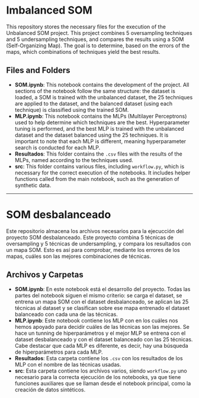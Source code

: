 # Imbalanced SOM

This repository stores the necessary files for the execution of the Unbalanced SOM project. This project combines 5 oversampling techniques and 5 undersampling techniques, and compares the results using a SOM (Self-Organizing Map). The goal is to determine, based on the errors of the maps, which combinations of techniques yield the best results.

## Files and Folders

- **SOM.ipynb**: This notebook contains the development of the project. All sections of the notebook follow the same structure: the dataset is loaded, a SOM is trained with the unbalanced dataset, the 25 techniques are applied to the dataset, and the balanced dataset (using each technique) is classified using the trained SOM.
- **MLP.ipynb**: This notebook contains the MLPs (Multilayer Perceptrons) used to help determine which techniques are the best. Hyperparameter tuning is performed, and the best MLP is trained with the unbalanced dataset and the dataset balanced using the 25 techniques. It is important to note that each MLP is different, meaning hyperparameter search is conducted for each MLP.
- **Resultados**: This folder contains the `.csv` files with the results of the MLPs, named according to the techniques used.
- **src**: This folder contains various files, including `workflow.py`, which is necessary for the correct execution of the notebooks. It includes helper functions called from the main notebook, such as the generation of synthetic data.

---

# SOM desbalanceado

Este repositorio almacena los archivos necesarios para la ejecucción del proyecto SOM desbalanceado. Este proyecto combina 5 técnicas de oversampling y 5 técnicas de undersampling, y compara los resultados con un mapa SOM. Esto es así para comprobar, mediante los errores de los mapas, cuáles son las mejores combinaciones de técnicas.

## Archivos y Carpetas
- **SOM.ipynb**: En este notebook está el desarrollo del proyecto. Todas las partes del notebook siguen el mismo criterio: se carga el dataset, se entrena un mapa SOM con el dataset desbalanceado, se aplican las 25 técnicas al dataset y se clasifican sobre ese mapa entrenado el dataset balanceado con cada una de las técnicas.
- **MLP.ipynb**: Este notebook contiene los MLP con en los cuáles nos hemos apoyado para decidir cuáles de las técnicas son las mejores. Se hace un tunning de hiperparámetros y el mejor MLP se entrena con el dataset desbalanceado y con el dataset balanceado con las 25 técnicas. Cabe destacar que cada MLP es diferente, es decir, hay una búsqueda de hiperparámetros para cada MLP.
- **Resultados**: Esta carpeta contiene los `.csv` con los resultados de los MLP con el nombre de las técnicas usadas.
- **src**: Esta carpeta contiene los archivos varios, siendo `workflow.py` uno necesario para la correcta ejecución de los notebooks, ya que tiene funciones auxiliares que se llaman desde el notebook principal, como la creación de datos sintéticos.
